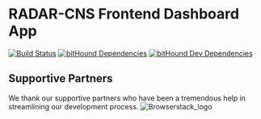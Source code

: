 # RADAR-CNS Frontend Dashboard App

[![Build Status](https://travis-ci.org/RADAR-CNS/RADAR-Dashboard.svg?branch=develop)](https://travis-ci.org/RADAR-CNS/RADAR-Dashboard) [![bitHound Dependencies](https://www.bithound.io/github/RADAR-CNS/RADAR-Dashboard/badges/dependencies.svg)](https://www.bithound.io/github/RADAR-CNS/RADAR-Dashboard/develop/dependencies/npm) [![bitHound Dev Dependencies](https://www.bithound.io/github/RADAR-CNS/RADAR-Dashboard/badges/devDependencies.svg)](https://www.bithound.io/github/RADAR-CNS/RADAR-Dashboard/develop/dependencies/npm)


## Supportive Partners
We thank our supportive partners who have been a tremendous help in streamlining our development process.
![Browserstack_logo](https://github.com/RADAR-CNS/RADAR-Dashboard/docs/supportive-partners-src/brwsrstck.svg)
